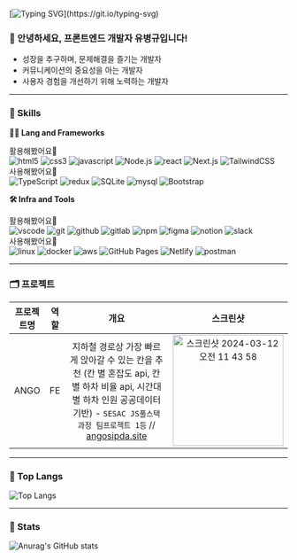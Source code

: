
<!--
**WhyBusyy/WhyBusyy** is a ✨ _special_ ✨ repository because its `README.md` (this file) appears on your GitHub profile.

Here are some ideas to get you started:

- 🔭 I’m currently working on ...
- 🌱 I’m currently learning ...
- 👯 I’m looking to collaborate on ...
- 🤔 I’m looking for help with ...
- 💬 Ask me about ...
- 📫 How to reach me: ...
- 😄 Pronouns: ...
- ⚡ Fun fact: ...
-->

<!-- Header -->

[![Typing SVG](https://readme-typing-svg.herokuapp.com?font=Fira+Code&weight=900&size=30&pause=1000&color=24B5F7&vCenter=true&random=false&width=400&lines=%F0%9F%91%8B+Hello+World!)](https://git.io/typing-svg)

### 🙇 안녕하세요, 프론트엔드 개발자 유병규입니다!

* 성장을 추구하며, 문제해결을 즐기는 개발자
* 커뮤니케이션의 중요성을 아는 개발자
* 사용자 경험을 개선하기 위해 노력하는 개발자
  
<!-- Body -->

---  
### 🦾 Skills

**🧑‍💻 Lang and Frameworks**  

활용해봤어요🌝  
![html5](https://img.shields.io/badge/html5-E34F26.svg?&style=for-the-badge&logo=html5&logoColor=white)
![css3](https://img.shields.io/badge/css3-1572B6.svg?&style=for-the-badge&logo=css3&logoColor=white)
![javascript](https://img.shields.io/badge/javascript-F7DF1E.svg?&style=for-the-badge&logo=javascript&logoColor=white)
![Node.js](https://img.shields.io/badge/nodedotjs-339933.svg?&style=for-the-badge&logo=nodedotjs&logoColor=white) 
![react](https://img.shields.io/badge/react-61DAFB.svg?&style=for-the-badge&logo=react&logoColor=white)
![Next.js](https://img.shields.io/badge/next.js-000000?style=for-the-badge&logo=nextdotjs&logoColor=white)
![TailwindCSS](https://img.shields.io/badge/tailwindcss-0F172A?&logo=tailwindcss)   
사용해봤어요🌛  
![TypeScript](https://img.shields.io/badge/typescript-3178C6.svg?&style=for-the-badge&logo=typescript&logoColor=white) 
![redux](https://img.shields.io/badge/redux-764ABC.svg?&style=for-the-badge&logo=redux&logoColor=white) 
![SQLite](https://img.shields.io/badge/sqlite-003B57.svg?&style=for-the-badge&logo=sqlite&logoColor=white) 
![mysql](https://img.shields.io/badge/mysql-4479A1.svg?&style=for-the-badge&logo=mysql&logoColor=white)
![Bootstrap](https://img.shields.io/badge/bootstrap-7952B3.svg?&style=for-the-badge&logo=bootstrap&logoColor=white)   

**🛠️ Infra and Tools**

활용해봤어요🌝  
![vscode](https://img.shields.io/badge/vscode-007ACC.svg?&style=for-the-badge&logo=visualstudiocode&logoColor=white)
![git](https://img.shields.io/badge/git-F05032.svg?&style=for-the-badge&logo=git&logoColor=white)
![github](https://img.shields.io/badge/github-181717.svg?&style=for-the-badge&logo=github&logoColor=white)
![gitlab](https://img.shields.io/badge/gitlab-#FC6D26.svg?&style=for-the-badge&logo=gitlab&logoColor=white)
![npm](https://img.shields.io/badge/npm-CB3837.svg?&style=for-the-badge&logo=npm&logoColor=white) 
![figma](https://img.shields.io/badge/figma-F24E1E.svg?&style=for-the-badge&logo=figma&logoColor=white)
![notion](https://img.shields.io/badge/notion-000000.svg?&style=for-the-badge&logo=notion&logoColor=white) 
![slack](https://img.shields.io/badge/slack-4A154B.svg?&style=for-the-badge&logo=slack&logoColor=white)  
사용해봤어요🌛  
![linux](https://img.shields.io/badge/linux-FCC624.svg?&style=for-the-badge&logo=linux&logoColor=white)
![docker](https://img.shields.io/badge/docker-2496ED.svg?&style=for-the-badge&logo=docker&logoColor=white) 
![aws](https://img.shields.io/badge/aws-232F3E.svg?&style=for-the-badge&logo=amazonaws&logoColor=white)
![GitHub Pages](https://img.shields.io/badge/githubpages-222222.svg?&style=for-the-badge&logo=githubpages&logoColor=white) 
![Netlify](https://img.shields.io/badge/netlify-00C7B7.svg?&style=for-the-badge&logo=netlify&logoColor=white) 
![postman](https://img.shields.io/badge/postman-FF6C37.svg?&style=for-the-badge&logo=postman&logoColor=white) 

---

### 🗂️ 프로젝트

| 프로젝트명 | 역할 | 개요 | 스크린샷 |  
|:---:|:---:|:---:|:---:|
| ANGO | FE | 지하철 경로상 가장 빠르게 앉아갈 수 있는 칸을 추천 (칸 별 혼잡도 api, 칸 별 하차 비율 api, 시간대 별 하차 인원 공공데이터 기반) - `SESAC JS풀스택 과정 팀프로젝트 1등` // [angosipda.site](https://www.angosipda.site/) | <img width="200" alt="스크린샷 2024-03-12 오전 11 43 58" src="https://github.com/WhyBusyy/WhyBusyy/assets/148039117/5a32347c-6747-4a10-85c3-1558c5639193"> |


---

### 🏅 Top Langs
![Top Langs](https://github-readme-stats.vercel.app/api/top-langs/?username=WhyBusyy&layout=compact)

---

### 📇 Stats
![Anurag's GitHub stats](https://github-readme-stats.vercel.app/api?username=WhyBusyy&show_icons=true&theme=dracula)
